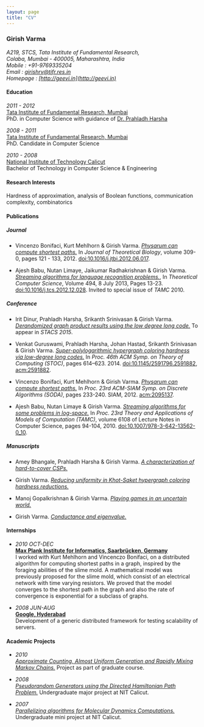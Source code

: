 ```yaml
---
layout: page
title: "CV"
---
```


### Girish Varma

_A219, STCS, Tata Institute of Fundamental Research,  
Colaba, Mumbai - 400005, Maharashtra, India  
Mobile : +91-9769335204    
Email : girishrv@tifr.res.in   
Homepage : [http://geevi.in](http://geevi.in)_

#### Education

*2011 - 2012*  
[Tata Institute of Fundamental Research, Mumbai](http://www.tcs.tifr.res.in)  
PhD. in Computer Science with guidance of [Dr. Prahladh Harsha](http://www.tcs.tifr.res.in/~prahladh)

*2008 - 2011*   
[Tata Institute of Fundamental Research, Mumbai](http://www.tcs.tifr.res.in)    
PhD. Candidate in Computer Science  								  

*2010 - 2008*  
[National Institute of Technology Calicut](http://www.nitc.ac.in)    
Bachelor of Technology in Computer Science & Engineering

#### Research Interests

Hardness of approximation, analysis of Boolean functions, communication complexity, combinatorics

#### Publications

##### Journal

- Vincenzo Bonifaci, Kurt Mehlhorn & Girish Varma. *[Physarum can compute shortest paths.](http://arxiv.org/abs/1106.0423)* In *Journal of Theoretical Biology*, volume 309-0, pages 121 - 133, 2012. [doi:10.1016/j.jtbi.2012.06.017](). 

- Ajesh Babu, Nutan Limaye, Jaikumar Radhakrishnan & Girish Varma. *[Streaming algorithms for language recognition problems.](http://arxiv.org/abs/1104.0848)*, In *Theoretical Computer Science*, Volume 494, 8 July 2013, Pages 13-23. [doi:10.1016/j.tcs.2012.12.028](). Invited to special issue of *TAMC* 2010.
  
##### Conference

- Irit Dinur, Prahladh Harsha, Srikanth Srinivasan & Girish Varma. *[Derandomized graph product results using the low degree long code.](http://arxiv.org/1411.3517)* To appear in *STACS 2015*.  

- Venkat Guruswami, Prahladh Harsha, Johan Hastad, Srikanth Srinivasan & Girish Varma. *[Super-polylogarithmic hypergraph coloring hardness via low-degree long codes.](http://arxiv.org/abs/1311.7407)* In *Proc. 46th ACM Symp. on Theory of Computing (STOC)*, pages 614–623. 2014. [doi:10.1145/2591796.2591882](), [acm:2591882](http://dl.acm.org/citation.cfm?id=2591882). 

- Vincenzo Bonifaci, Kurt Mehlhorn & Girish Varma. *[Physarum can compute shortest paths.](http://arxiv.org/abs/1106.0423)*  In *Proc. 23rd ACM-SIAM Symp. on Discrete Algorithms (SODA)*, pages 233-240. SIAM, 2012.  [acm:2095137](http://dl.acm.org/citation.cfm?id=2095137). 

- Ajesh Babu, Nutan Limaye & Girish Varma. *[Streaming algorithms for some problems in log-space.](http://arxiv.org/abs/1104.0848)*  In *Proc. 23rd Theory and Applications of Models of Computation (TAMC)*, volume 6108 of
Lecture Notes in Computer Science, pages 94-104, 2010.  [doi:10.1007/978-3-642-13562-0\_10](). 


##### Manuscripts

- Amey Bhangale, Prahladh Harsha & Girish Varma. *[A characterization of hard-to-cover CSPs.](http://arxiv.org/abs/1411.7747)*

- Girish Varma. *[Reducing uniformity in Khot-Saket hypergraph coloring hardness reductions.](http://arxiv.org/abs/1408.0262)* 

- Manoj Gopalkrishnan & Girish Varma. *[Playing games in an uncertain world.](http://arxiv.org/abs/1402.4570)* 

- Girish Varma. *[Conductance and eigenvalue.](http://arxiv.org/1009.1756)*

#### Internships

- *2010 OCT-DEC*  
**[Max Plank Institute for Informatics, Saarbrücken, Germany](http://www.mpi-inf.mpg.de/)**    
       I worked with Kurt
Mehlhorn and Vincenczo Bonifaci, on a distributed algorithm for computing shortest paths in a
graph, inspired by the foraging abilities of the slime mold. A
mathematical model was previously proposed for the slime mold, which
consist of an electrical network with time varying resistors. We proved
that the model converges to the shortest path in the graph and also the rate of 
convergence is exponential for a subclass of graphs. 

- *2008 JUN-AUG*  
**[Google, Hyderabad](http://www.google.co.in/intl/en/jobs/indialocations/hyderabad/)**       
       Development of a generic distributed framework for testing scalability of servers.

#### Academic Projects

- *2010*  
  *[Approximate Counting, Almost Uniform Generation and Rapidly Mixing
  Markov Chains.](http://db.tt/BZY0S96)* Project as part of graduate course.
  

- *2008*  
 *[Pseudorandom Generators using the Directed Hamiltonian Path Problem.](http://db.tt/1IWajMY)* Undergraduate major project at NIT Calicut.
 
- *2007*   
  *[Parallelizing algorithms for Molecular Dynamics Computations.](http://db.tt/8Q0GbSY)* Undergraduate mini project at NIT Calicut.




